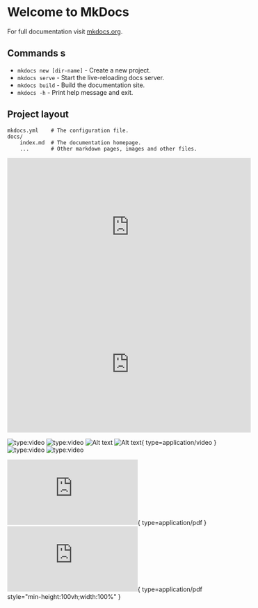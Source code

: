 # Welcome to MkDocs

For full documentation visit [mkdocs.org](https://www.mkdocs.org).

## Commands s

* `mkdocs new [dir-name]` - Create a new project.
* `mkdocs serve` - Start the live-reloading docs server.
* `mkdocs build` - Build the documentation site.
* `mkdocs -h` - Print help message and exit.

## Project layout

    mkdocs.yml    # The configuration file.
    docs/
        index.md  # The documentation homepage.
        ...       # Other markdown pages, images and other files.


<iframe width="560" height="315" src="https://www.youtube.com/embed/rIehsqqYFEM" frameborder="0" allow="accelerometer; autoplay; encrypted-media; gyroscope; picture-in-picture" allowfullscreen></iframe>

<iframe width="560" height="315" src="https://www.youtube.com/embed/rIehsqqYFEM?si=_tIE7AH60CoQWTDr" title="YouTube video player" frameborder="0" allow="accelerometer; autoplay; clipboard-write; encrypted-media; gyroscope; picture-in-picture; web-share" referrerpolicy="strict-origin-when-cross-origin" allowfullscreen></iframe>

![type:video](https://www.youtube.com/embed/rIehsqqYFEM)
![type:video](https://www.youtube.com/embed/LXb3EKWsInQ)
![Alt text](https://www.youtube.com/embed/LXb3EKWsInQ)
![Alt text](https://www.youtube.com/embed/LXb3EKWsInQ){ type=application/video }
![type:video](https://www.youtube.com/watch?v=rIehsqqYFEM)
![type:video](https://www.youtube.com/embed/rIehsqqYFEM)

![Alt text](https://arxiv.org/pdf/2411.14251v1.pdf){ type=application/pdf }
![Alt text](https://arxiv.org/pdf/2411.14251v1.pdf){ type=application/pdf style="min-height:100vh;width:100%" }
